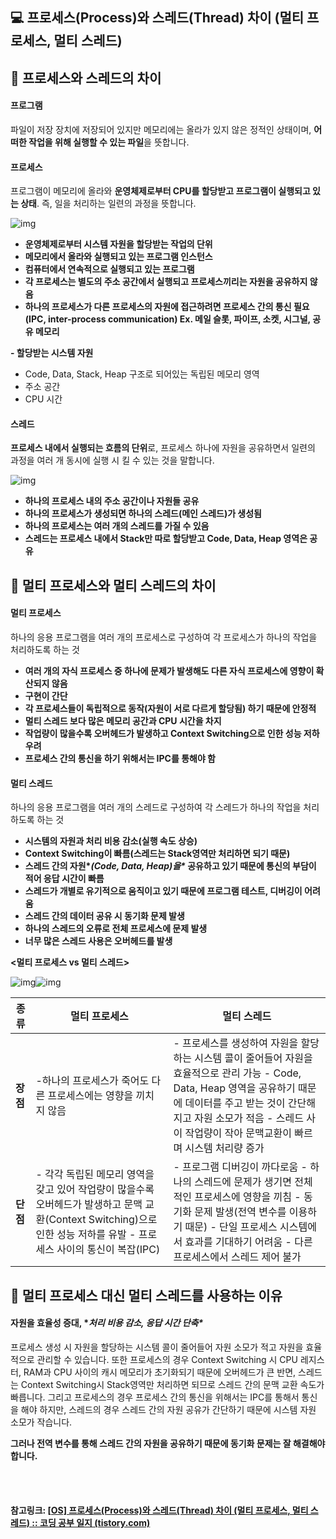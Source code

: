 ## 💻 프로세스(Process)와 스레드(Thread) 차이 (멀티 프로세스, 멀티 스레드)

## 📌 **프로세스와 스레드의 차이**

#### **프로그램**

파일이 저장 장치에 저장되어 있지만 메모리에는 올라가 있지 않은 정적인 상태이며,
**어떠한 작업을 위해 실행할 수 있는 파일**을 뜻합니다.

 

#### **프로세스**

프로그램이 메모리에 올라와 **운영체제로부터 CPU를 할당받고 프로그램이 실행되고 있는 상태**.
즉, 일을 처리하는 일련의 과정을 뜻합니다.



![img](https://blog.kakaocdn.net/dn/cXv54b/btrhTMegLtZ/zkL5AqDsZFUWyPUGEWf7sk/img.png)



- **운영체제로부터 시스템 자원을 할당받는 작업의 단위**
- **메모리에서 올라와 실행되고 있는 프로그램 인스턴스**
- **컴퓨터에서 연속적으로 실행되고 있는 프로그램**
- **각 프로세스는 별도의 주소 공간에서 실행되고 프로세스끼리는 자원을 공유하지 않음**
- **하나의 프로세스가 다른 프로세스의 자원에 접근하려면 프로세스 간의 통신 필요**
  **(IPC, inter-process communication) Ex. 메일 슬롯, 파이프, 소켓, 시그널, 공유 메모리**

**- 할당받는 시스템 자원**

- Code, Data, Stack, Heap 구조로 되어있는 독립된 메모리 영역
- 주소 공간
- CPU 시간

 

#### **스레드**

**프로세스 내에서 실행되는 흐름의 단위**로, 프로세스 하나에 자원을 공유하면서
일련의 과정을 여러 개 동시에 실행 시 킬 수 있는 것을 말합니다.



![img](https://blog.kakaocdn.net/dn/bYxB0K/btrh4pH7qiV/9EL0YsPlvAWEFkRVcRn0y0/img.png)



- **하나의 프로세스 내의 주소 공간이나 자원들 공유**
- **하나의 프로세스가 생성되면 하나의 스레드(메인 스레드)가 생성됨**
- **하나의 프로세스는 여러 개의 스레드를 가질 수 있음**
- **스레드는 프로세스 내에서 Stack만 따로 할당받고 Code, Data, Heap 영역은 공유**

 

 

## 📌 **멀티 프로세스와 멀티 스레드의 차이**

#### **멀티 프로세스**

하나의 응용 프로그램을 여러 개의 프로세스로 구성하여 각 프로세스가 하나의 작업을 처리하도록 하는 것

- **여러 개의 자식 프로세스 중 하나에 문제가 발생해도 다른 자식 프로세스에 영향이 확산되지 않음**
- **구현이 간단**
- **각 프로세스들이 독립적으로 동작(자원이 서로 다르게 할당됨) 하기 때문에 안정적**
- **멀티 스레드 보다 많은 메모리 공간과 CPU 시간을 차지**
- **작업량이 많을수록 오버헤드가 발생하고 Context Switching으로 인한 성능 저하 우려**
- **프로세스 간의 통신을 하기 위해서는 IPC를 통해야 함**

 

#### **멀티 스레드**

하나의 응용 프로그램을 여러 개의 스레드로 구성하여 각 스레드가 하나의 작업을 처리하도록 하는 것

- **시스템의 자원과 처리 비용 감소(실행 속도 상승)**
- **Context Switching이 빠름(스레드는 Stack영역만 처리하면 되기 때문)**
- **스레드 간의 자원\**(Code, Data, Heap)을\** 공유하고 있기 때문에 통신의 부담이 적어 응답 시간이 빠름**
- **스레드가 개별로 유기적으로 움직이고 있기 때문에 프로그램 테스트, 디버깅이 어려움**
- **스레드 간의 데이터 공유 시 동기화 문제 발생**
- **하나의 스레드의 오류로 전체 프로세스에 문제 발생**
- **너무 많은 스레드 사용은 오버헤드를 발생**

 

**<멀티 프로세스 vs 멀티 스레드>**



![img](https://blog.kakaocdn.net/dn/bHINAk/btrh2hDQ7Ew/ymj5JK58YsAnluBRM1Hsd0/img.png)![img](https://blog.kakaocdn.net/dn/xzrke/btrhVCve3we/0CuAFYeQuczLiEytFD2k51/img.png)



| **종류** | **멀티 프로세스**                                            | **멀티 스레드**                                              |
| -------- | ------------------------------------------------------------ | ------------------------------------------------------------ |
| **장점** | -하나의 프로세스가 죽어도 다른 프로세스에는 영향을 끼치지 않음 | - 프로세스를 생성하여 자원을 할당하는 시스템 콜이 줄어들어 자원을 효율적으로 관리 가능 - Code, Data, Heap 영역을 공유하기 때문에 데이터를 주고 받는 것이 간단해지고 자원 소모가 적음 - 스레드 사이 작업량이 작아 문맥교환이 빠르며 시스템 처리량 증가 |
| **단점** | - 각각 독립된 메모리 영역을 갖고 있어 작업량이 많을수록 오버헤드가 발생하고 문맥 교환(Context Switching)으로 인한 성능 저하를 유발 - 프로세스 사이의 통신이 복잡(IPC) | - 프로그램 디버깅이 까다로움 - 하나의 스레드에 문제가 생기면 전체적인 프로세스에 영향을 끼침 - 동기화 문제 발생(전역 변수를 이용하기 때문) - 단일 프로세스 시스템에서 효과를 기대하기 어려움 - 다른 프로세스에서 스레드 제어 불가 |

 

 

## **📌 멀티 프로세스 대신 멀티 스레드를 사용하는 이유**

#### **자원을 효율성 증대, \**처리 비용 감소, 응답 시간 단축\****

프로세스 생성 시 자원을 할당하는 시스템 콜이 줄어들어 자원 소모가 적고 자원을 효율적으로 관리할 수 있습니다. 또한 프로세스의 경우 Context Switching 시 CPU 레지스터, RAM과 CPU 사이의 캐시 메모리가 초기화되기 때문에 오버헤드가 큰 반면, 스레드는 Context Switching시 Stack영역만 처리하면 되므로 스레드 간의 문맥 교환 속도가 빠릅니다. 그리고 프로세스의 경우 프로세스 간의 통신을 위해서는 IPC를 통해서 통신을 해야 하지만, 스레드의 경우 스레드 간의 자원 공유가 간단하기 때문에 시스템 자원 소모가 작습니다. 

**그러나 전역 변수를 통해 스레드 간의 자원을 공유하기 때문에 동기화 문제는 잘 해결해야 합니다.**





<br>

<br>

#### 참고링크: [[OS\] 프로세스(Process)와 스레드(Thread) 차이 (멀티 프로세스, 멀티 스레드) :: 코딩 공부 일지 (tistory.com)](https://cocoon1787.tistory.com/688)

<br>